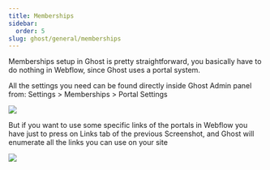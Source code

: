 ```yaml
---
title: Memberships
sidebar:
  order: 5
slug: ghost/general/memberships
---
```


Memberships setup in Ghost is pretty straightforward, you basically have to do nothing in Webflow, since Ghost uses a portal system. 

All the settings you need can be found directly inside Ghost Admin panel from: Settings > Memberships > Portal Settings

![](/images/ghost-portal-settings.png)

But if you want to use some specific links of the portals in Webflow you have just to press on Links tab of the previous Screenshot, and Ghost will enumerate all the links you can use on your site 

![](/images/ghost-portal-links.png)
